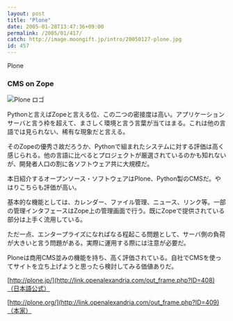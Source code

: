 ```yaml
---
layout: post
title: "Plone"
date: 2005-01-28T13:47:36+09:00
permalink: /2005/01/417/
catch: http://image.moongift.jp/intro/20050127-plone.jpg
id: 457
---
```

Plone  
<!--more-->

### CMS on Zope
  

![Plone ロゴ](http://image.moongift.jp/intro/20050127-plone.jpg "Plone ロゴ")

  

Pythonと言えばZopeと言える位、この二つの密接度は高い。アプリケーションサーバと言う枠を超えて、まさしく環境と言う言葉が当てはまる。これは他の言語では見られない、稀有な現象だと言える。

  

そのZopeの優秀さ故だろうか、Pythonで組まれたシステムに対する評価は高く感じられる。他の言語に比べるとプロジェクトが厳選されているのかも知れないが、開発者人口の割に各ソフトウェア共に大規模だ。

  

本日紹介するオープンソース・ソフトウェアはPlone、Python製のCMSだ。やはりこちらも評価が高い。

  

基本的な機能としては、カレンダー、ファイル管理、ニュース、リンク等。一部の管理インタフェースはZope上の管理画面で行う。既にZopeで提供されている部分は上手く流用している。

  

ただ一点、エンタープライズになればなる程起こる問題として、サーバ側の負荷が大きいと言う問題がある。実際に運用する際には注意が必要だ。

  

Ploneは商用CMS並みの機能を持ち、高く評価されている。自社でCMSを使ってサイトを立ち上げようと思ったら検討してみる価値ありだ。

  

[http://plone.jp/](http://link.openalexandria.com/out_frame.php?ID=408)（日本語公式）

  

[http://plone.org/](http://link.openalexandria.com/out_frame.php?ID=409)（本家）

